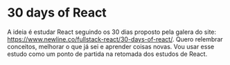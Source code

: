 # 30 days of React

A ideia é estudar React seguindo os 30 dias proposto pela galera do site: https://www.newline.co/fullstack-react/30-days-of-react/. Quero relembrar conceitos, melhorar o que já sei e aprender coisas novas. Vou usar esse estudo como um ponto de partida na retomada dos estudos de React.
